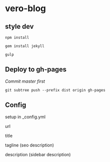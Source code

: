 vero-blog
=========

## style dev

`npm install`

`gem install jekyll`

`gulp`


## Deploy to gh-pages
*Commit master first*

`git subtree push --prefix dist origin gh-pages`

## Config

setup in _config.yml

url

title

tagline (seo description)

description (sidebar description)